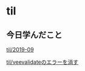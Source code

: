 # til

## 今日学んだこと

[til/2019\-09](https://github.com/tokiohamamatsu/til/blob/master/tir/2019-09.md/#20)

[til/veevalidateのエラーを消す](https://github.com/tokiohamamatsu/til/blob/master/vuejs/veevalidate%E3%81%AE%E3%82%A8%E3%83%A9%E3%83%BC%E3%82%92%E6%B6%88%E3%81%99.md)
